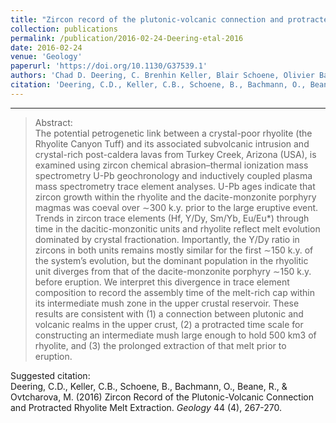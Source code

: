 ```yaml
---
title: "Zircon record of the plutonic-volcanic connection and protracted rhyolite melt evolution"
collection: publications
permalink: /publication/2016-02-24-Deering-etal-2016
date: 2016-02-24
venue: 'Geology'
paperurl: 'https://doi.org/10.1130/G37539.1'
authors: 'Chad D. Deering, C. Brenhin Keller, Blair Schoene, Olivier Bachmann, Rachel Beane, and Maria Ovtcharova'
citation: 'Deering, C.D., Keller, C.B., Schoene, B., Bachmann, O., Beane, R., &amp; Ovtcharova, M. (2016) Zircon Record of the Plutonic-Volcanic Connection and Protracted Rhyolite Melt Extraction. <i>Geology</i> 44 (4), 267-270.'
---
```


-------

>Abstract: <br/>The potential petrogenetic link between a crystal-poor rhyolite (the Rhyolite Canyon Tuff) and its associated subvolcanic intrusion and crystal-rich post-caldera lavas from Turkey Creek, Arizona (USA), is examined using zircon chemical abrasion–thermal ionization mass spectrometry U-Pb geochronology and inductively coupled plasma mass spectrometry trace element analyses. U-Pb ages indicate that zircon growth within the rhyolite and the dacite-monzonite porphyry magmas was coeval over ∼300 k.y. prior to the large eruptive event. Trends in zircon trace elements (Hf, Y/Dy, Sm/Yb, Eu/Eu*) through time in the dacitic-monzonitic units and rhyolite reflect melt evolution dominated by crystal fractionation. Importantly, the Y/Dy ratio in zircons in both units remains mostly similar for the first ∼150 k.y. of the system’s evolution, but the dominant population in the rhyolitic unit diverges from that of the dacite-monzonite porphyry ∼150 k.y. before eruption. We interpret this divergence in trace element composition to record the assembly time of the melt-rich cap within its intermediate mush zone in the upper crustal reservoir. These results are consistent with (1) a connection between plutonic and volcanic realms in the upper crust, (2) a protracted time scale for constructing an intermediate mush large enough to hold 500 km3 of rhyolite, and (3) the prolonged extraction of that melt prior to eruption.

Suggested citation: <br/>Deering, C.D., Keller, C.B., Schoene, B., Bachmann, O., Beane, R., & Ovtcharova, M. (2016) Zircon Record of the Plutonic-Volcanic Connection and Protracted Rhyolite Melt Extraction. <i>Geology</i> 44 (4), 267-270.